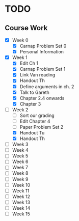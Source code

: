 # TODO

## Course Work

- [x] Week 0
    - [x] Carnap Problem Set 0
    - [x] Personal Information
- [x] Week 1
    - [x] Edit Ch 1
    - [x] Carnap Problem Set 1
    - [x] Link Van reading
    - [x] Handout Th
    - [x] Define arguments in ch. 2
    - [x] Talk to Gareth
    - [x] Chapter 2.4 onwards
    - [x] Chapter 3
- [ ] Week 2
    - [ ] Sort our grading
    - [ ] Edit Chapter 4
    - [ ] Paper Problem Set 2
    - [x] Handout Tu
    - [x] Handout Th
- [ ] Week 3
- [ ] Week 4
- [ ] Week 5
- [ ] Week 6
- [ ] Week 7
- [ ] Week 8
- [ ] Week 9
- [ ] Week 10
- [ ] Week 11
- [ ] Week 12
- [ ] Week 13
- [ ] Week 14
- [ ] Week 15
